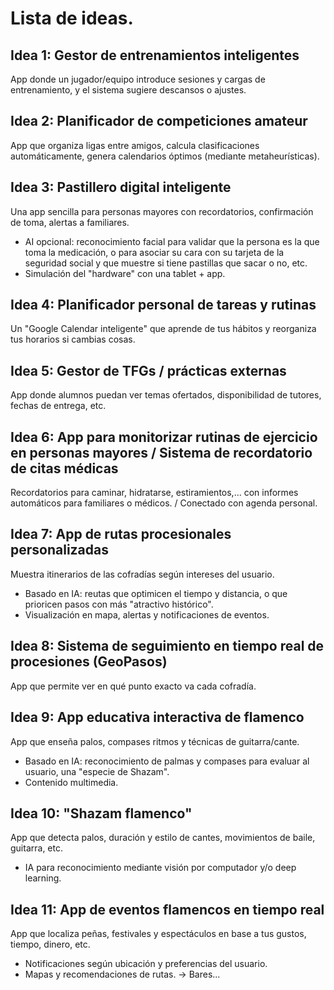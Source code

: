 # Lista de ideas.

## Idea 1: Gestor de entrenamientos inteligentes
App donde un jugador/equipo introduce sesiones y cargas de entrenamiento, y el sistema sugiere descansos o ajustes.

## Idea 2: Planificador de competiciones amateur
App que organiza ligas entre amigos, calcula clasificaciones automáticamente, genera calendarios óptimos (mediante metaheurísticas).

## Idea 3: Pastillero digital inteligente
Una app sencilla para personas mayores con recordatorios, confirmación de toma, alertas a familiares.
- AI opcional: reconocimiento facial para validar que la persona es la que toma la medicación, o para asociar su cara con su tarjeta de la seguridad social y que muestre si tiene pastillas que sacar o no, etc.
- Simulación del "hardware" con una tablet + app.

## Idea 4: Planificador personal de tareas y rutinas
Un "Google Calendar inteligente" que aprende de tus hábitos y reorganiza tus horarios si cambias cosas.

## Idea 5: Gestor de TFGs / prácticas externas
App donde alumnos puedan ver temas ofertados, disponibilidad de tutores, fechas de entrega, etc.

## Idea 6: App para monitorizar rutinas de ejercicio en personas mayores / Sistema de recordatorio de citas médicas
Recordatorios para caminar, hidratarse, estiramientos,... con informes automáticos para familiares o médicos. / Conectado con agenda personal.

## Idea 7: App de rutas procesionales personalizadas
Muestra itinerarios de las cofradías según intereses del usuario.
- Basado en IA: reutas que optimicen el tiempo y distancia, o que prioricen pasos con más "atractivo histórico".
- Visualización en mapa, alertas y notificaciones de eventos.

## Idea 8: Sistema de seguimiento en tiempo real de procesiones (GeoPasos)
App que permite ver en qué punto exacto va cada cofradía.

## Idea 9: App educativa interactiva de flamenco
App que enseña palos, compases ritmos y técnicas de guitarra/cante. 
- Basado en IA: reconocimiento de palmas y compases para evaluar al usuario, una "especie de Shazam".
- Contenido multimedia.

## Idea 10: "Shazam flamenco"
App que detecta palos, duración y estilo de cantes, movimientos de baile, guitarra, etc.
- IA para reconocimiento mediante visión por computador y/o deep learning.

## Idea 11: App de eventos flamencos en tiempo real
App que localiza peñas, festivales y espectáculos en base a tus gustos, tiempo, dinero, etc.
- Notificaciones según ubicación y preferencias del usuario.
- Mapas y recomendaciones de rutas. -> Bares...
